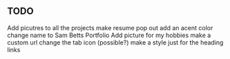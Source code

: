 ## TODO

Add picutres to all the projects
make resume pop out
add an acent color 
change name to Sam Betts Portfolio
Add picture for my hobbies
make a custom url
change the tab icon (possible?)
make a style just for the heading links

